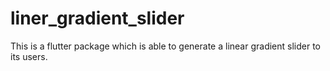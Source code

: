 # liner_gradient_slider
This is a flutter package which is able to generate a linear gradient slider to its users.
